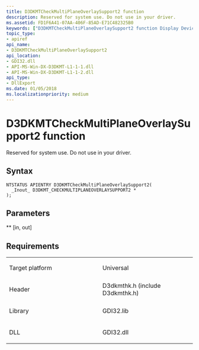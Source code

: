 ```yaml
---
title: D3DKMTCheckMultiPlaneOverlaySupport2 function
description: Reserved for system use. Do not use in your driver.
ms.assetid: FD1F6A41-07AA-406F-85AD-E71C482325B0
keywords: ["D3DKMTCheckMultiPlaneOverlaySupport2 function Display Devices"]
topic_type:
- apiref
api_name:
- D3DKMTCheckMultiPlaneOverlaySupport2
api_location:
- GDI32.dll
- API-MS-Win-DX-D3DKMT-L1-1-1.dll
- API-MS-Win-DX-D3DKMT-L1-1-2.dll
api_type:
- DllExport
ms.date: 01/05/2018
ms.localizationpriority: medium
---
```


# D3DKMTCheckMultiPlaneOverlaySupport2 function


Reserved for system use. Do not use in your driver.

Syntax
------

```ManagedCPlusPlus
NTSTATUS APIENTRY D3DKMTCheckMultiPlaneOverlaySupport2(
  _Inout_ D3DKMT_CHECKMULTIPLANEOVERLAYSUPPORT2 *
);
```

Parameters
----------

** \[in, out\]

Requirements
------------

<table>
<colgroup>
<col width="50%" />
<col width="50%" />
</colgroup>
<tbody>
<tr class="odd">
<td align="left"><p>Target platform</p></td>
<td align="left">Universal</td>
</tr>
<tr class="even">
<td align="left"><p>Header</p></td>
<td align="left">D3dkmthk.h (include D3dkmthk.h)</td>
</tr>
<tr class="odd">
<td align="left"><p>Library</p></td>
<td align="left">GDI32.lib</td>
</tr>
<tr class="even">
<td align="left"><p>DLL</p></td>
<td align="left">GDI32.dll</td>
</tr>
</tbody>
</table>

 

 





